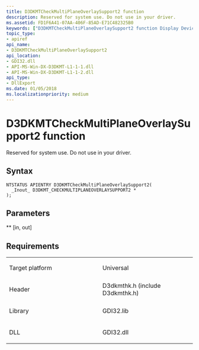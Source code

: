 ```yaml
---
title: D3DKMTCheckMultiPlaneOverlaySupport2 function
description: Reserved for system use. Do not use in your driver.
ms.assetid: FD1F6A41-07AA-406F-85AD-E71C482325B0
keywords: ["D3DKMTCheckMultiPlaneOverlaySupport2 function Display Devices"]
topic_type:
- apiref
api_name:
- D3DKMTCheckMultiPlaneOverlaySupport2
api_location:
- GDI32.dll
- API-MS-Win-DX-D3DKMT-L1-1-1.dll
- API-MS-Win-DX-D3DKMT-L1-1-2.dll
api_type:
- DllExport
ms.date: 01/05/2018
ms.localizationpriority: medium
---
```


# D3DKMTCheckMultiPlaneOverlaySupport2 function


Reserved for system use. Do not use in your driver.

Syntax
------

```ManagedCPlusPlus
NTSTATUS APIENTRY D3DKMTCheckMultiPlaneOverlaySupport2(
  _Inout_ D3DKMT_CHECKMULTIPLANEOVERLAYSUPPORT2 *
);
```

Parameters
----------

** \[in, out\]

Requirements
------------

<table>
<colgroup>
<col width="50%" />
<col width="50%" />
</colgroup>
<tbody>
<tr class="odd">
<td align="left"><p>Target platform</p></td>
<td align="left">Universal</td>
</tr>
<tr class="even">
<td align="left"><p>Header</p></td>
<td align="left">D3dkmthk.h (include D3dkmthk.h)</td>
</tr>
<tr class="odd">
<td align="left"><p>Library</p></td>
<td align="left">GDI32.lib</td>
</tr>
<tr class="even">
<td align="left"><p>DLL</p></td>
<td align="left">GDI32.dll</td>
</tr>
</tbody>
</table>

 

 





